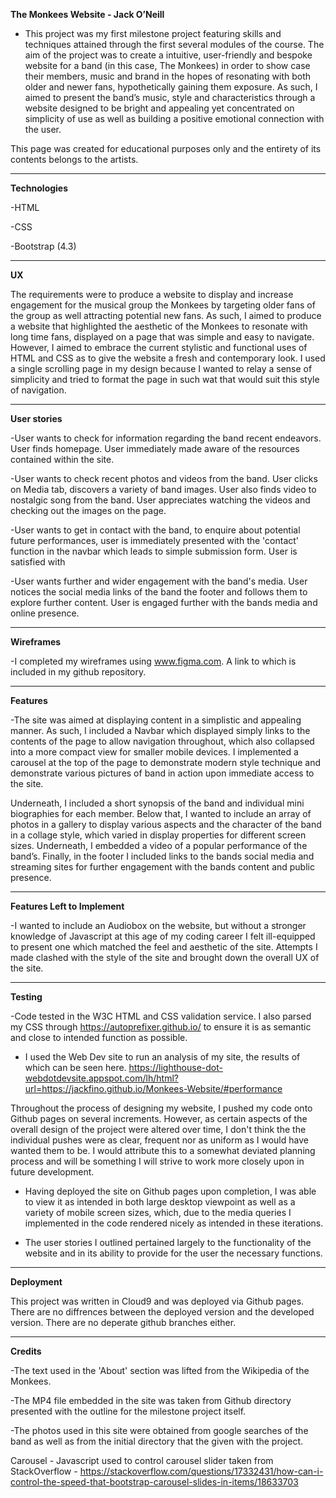 <b>The Monkees Website - Jack O’Neill</b>

- This project was my first milestone project featuring skills and techniques attained through the first several modules of the course. The aim of the project was to create a intuitive, user-friendly and bespoke website for a band (in this case, The Monkees) in order to show case their members, music and brand in the hopes of resonating with both older and newer fans, hypothetically gaining them exposure. As such, I aimed to present the band’s music, style and characteristics through a website designed to be bright and appealing yet concentrated on simplicity of use as well as building a positive emotional connection with the user.  


This page was created for educational purposes only and the entirety of its contents belongs to the artists. 

<hr>

<b>Technologies</b>

-HTML

-CSS

-Bootstrap (4.3)

<hr>

 <b>UX</b>

The requirements were to produce a website to display and increase engagement for the musical group the Monkees by targeting older fans of the group as well attracting potential new fans. As such, I aimed to produce a website that highlighted the aesthetic of the Monkees to resonate with long time fans, displayed on a page that was simple and easy to navigate. However, I aimed to embrace the current stylistic and functional uses of HTML and CSS as to give the website a fresh and contemporary look. I used a single scrolling page in my design because I wanted to relay a sense of simplicity and tried to format the page in such wat that would suit this style of navigation. 

<hr>

<b>User stories</b>

-User wants to check for information regarding the band recent endeavors. User finds homepage. User immediately made aware of the resources contained within the site.

-User wants to check recent photos and videos from the band. User clicks on Media tab, discovers a variety of band images. User also finds video to nostalgic song from the band. User appreciates watching the videos and checking out the images on the page.

-User wants to get in contact with the band, to enquire about potential future performances, user is immediately presented with the 'contact' function in the navbar which leads to simple submission form. User is satisfied with

-User wants further and wider engagement with the band's media. User notices the social media links of the band the footer and follows them to explore further content. User is engaged further with the bands media and online presence. 

<hr>

<b>Wireframes</b>

-I completed my wireframes using www.figma.com. A link to which is included in my github repository. 

<hr>

<b>Features</b>

-The site was aimed at displaying content in a simplistic and appealing manner. As such, I included a Navbar which displayed simply links to the contents of the page to allow navigation throughout, which also collapsed into a more compact view for smaller mobile devices. I implemented a carousel at the top of the page to demonstrate modern style technique and demonstrate various pictures of band in action upon immediate access to the site. 

Underneath, I included a short synopsis of the band and individual mini biographies for each member. Below that, I wanted to include an array of photos in a gallery to display various aspects and the character of the band in a collage style, which varied in display properties for different screen sizes. Underneath, I embedded a video of a popular performance of the band’s.  Finally, in the footer I included links to the bands social media and streaming sites for further engagement with the bands content and public presence.

<hr>

<b>Features Left to Implement</b>

-I wanted to include an Audiobox on the website, but without a stronger knowledge of Javascript at this age of my coding career I felt ill-equipped to present one which matched the feel and aesthetic of the site. Attempts I made clashed with the style of the site and brought down the overall UX of the site. 

<hr>

<b>Testing</b>


-Code tested in the W3C HTML and CSS validation service. I also parsed my CSS through https://autoprefixer.github.io/ to ensure it is as semantic and close to intended  function as possible. 

- I used the Web Dev site to run an analysis of my site, the results of which can be seen here. https://lighthouse-dot-webdotdevsite.appspot.com/lh/html?url=https://jackfino.github.io/Monkees-Website/#performance

Throughout the process of designing my website, I pushed my code onto Github pages on several increments. However, as certain aspects of the overall design of the project were altered over time, I don't think the the individual pushes were as clear, frequent nor as uniform as I would have wanted them to be. I would attribute this to a somewhat deviated planning process and will be something I will strive to work more closely upon in future development.

- Having deployed the site on Github pages upon completion, I was able to view it as intended in both large desktop viewpoint as well as a variety of mobile screen sizes, which, due to the media queries I implemented in the code rendered nicely as intended in these iterations. 

- The user stories I outlined pertained largely to the functionality of the website and in its ability to provide for the user the necessary functions.


<hr>

<b>Deployment</b>

This project was written in Cloud9 and was deployed via Github pages. There are no diffrences between the deployed version and the developed version. There are no deperate github branches either.   


<hr>

<b>Credits</b>

-The text used in the 'About' section was lifted from the Wikipedia of the Monkees. 

-The MP4 file embedded in the site was taken from Github directory presented with the outline for the milestone project itself.

-The photos used in this site were obtained from google searches of the band as well as from the initial directory that the given with the project.


Carousel - Javascript used to control carousel slider taken from StackOverflow - https://stackoverflow.com/questions/17332431/how-can-i-control-the-speed-that-bootstrap-carousel-slides-in-items/18633703


